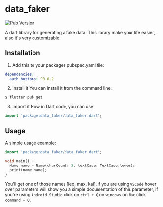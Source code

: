 # data_faker
[![Pub Version](https://img.shields.io/pub/v/data_faker?&logo=dart)](https://pub.dev/packages/data_faker)

A dart library for generating a fake data. This library make your life easier, also it's very customizable.

## Installation
1) Add this to your packages pubspec.yaml file:
```yaml
dependencies:
  auth_buttons: ^0.0.2
```
2) Install it 
You can install it from the command line:
```bash
$ flutter pub get
```
3) Import it 
Now in Dart code, you can use:
```dart
import 'package:data_faker/data_faker.dart';
```

## Usage

A simple usage example:

```dart
import 'package:data_faker/data_faker.dart';

void main() {
  Name name = Name(charCount: 3, textCase: TextCase.lower);
  print(name.name);
}
```
You'll get one of those names [leo, max, kai], 
if you are using `VSCode` hover over parameters will show you a simple documentation of this parameter, if you're using `Android Studio` click on `ctrl + Q` on `windows` on `Mac` click `command + Q`.